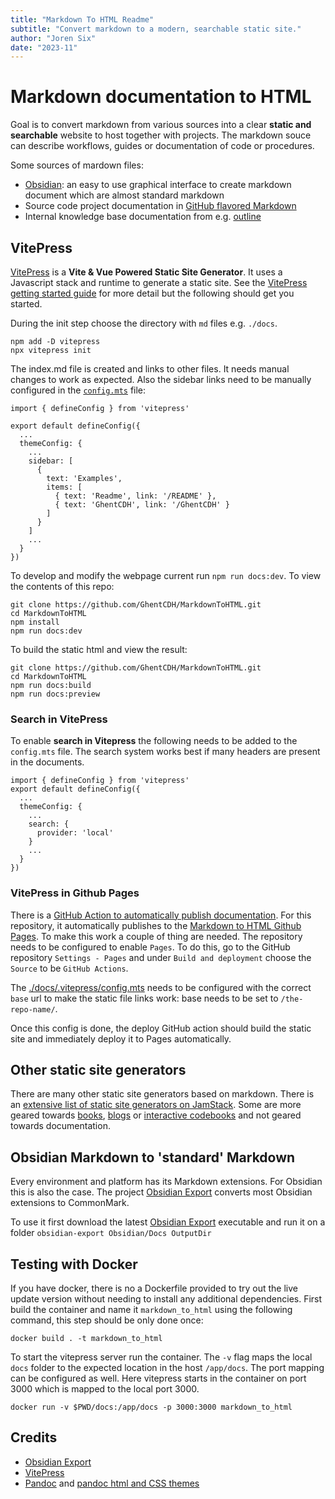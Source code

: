 ```yaml
---
title: "Markdown To HTML Readme"
subtitle: "Convert markdown to a modern, searchable static site."
author: "Joren Six"
date: "2023-11"
---
```


# Markdown documentation to HTML

Goal is to convert markdown from various sources into a clear **static and searchable** website to host together with projects. The markdown souce can describe workflows, guides or documentation of code or procedures.

Some sources of mardown files: 

* [Obsidian](https://obsidian.md/): an easy to use graphical interface to create markdown document which are almost standard markdown
* Source code project documentation in [GitHub flavored Markdown](https://github.github.com/gfm/)
* Internal knowledge base documentation from e.g. [outline](https://www.getoutline.com/)


## VitePress

[VitePress](https://vitepress.dev/) is a __Vite & Vue Powered Static Site Generator__. It uses a Javascript stack and runtime to generate a static site. See the [VitePress getting started guide](https://vitepress.dev/guide/getting-started) for more detail but the following should get you started. 

During the init step choose the directory with `md` files e.g. `./docs`.

````
npm add -D vitepress
npx vitepress init
````

The index.md file is created and links to other files. It needs manual changes to work as expected. Also the sidebar links need to be manually configured in the [`config.mts`](docs/.vitepress/config.mts) file: 

````
import { defineConfig } from 'vitepress'

export default defineConfig({
  ...
  themeConfig: {
    ...
    sidebar: [
      {
        text: 'Examples',
        items: [
          { text: 'Readme', link: '/README' },
          { text: 'GhentCDH', link: '/GhentCDH' }
        ]
      }
    ]
    ...
  }
})
````
To develop and modify the webpage current run `npm run docs:dev`. To view the contents of this repo:

````
git clone https://github.com/GhentCDH/MarkdownToHTML.git
cd MarkdownToHTML
npm install
npm run docs:dev
````

To build the static html and view the result:

````
git clone https://github.com/GhentCDH/MarkdownToHTML.git
cd MarkdownToHTML
npm run docs:build
npm run docs:preview
````




### Search in VitePress

To enable **search in Vitepress** the following needs to be added to the `config.mts` file. The search system works best if many headers are present in the documents. 

````
import { defineConfig } from 'vitepress'
export default defineConfig({
  ...
  themeConfig: {
    ...
    search: {
      provider: 'local'
    }
    ...
  }
})
````

### VitePress in Github Pages

There is a [GitHub Action to automatically publish documentation](./.github/workflows/deploy.yml). For this repository, it automatically publishes to the  [Markdown to HTML Github Pages](https://ghentcdh.github.io/MarkdownToHTML/). To make this work a couple of thing are needed. The repository needs to be configured to enable `Pages`. To do this, go to the GitHub repository `Settings - Pages` and under `Build and deployment` choose the `Source` to be `GitHub Actions`.

The [./docs/.vitepress/config.mts](./docs/.vitepress/config.mts) needs to be configured with the correct `base` url to make the static file links work: base needs to be set to `/the-repo-name/`.

Once this config is done, the deploy GitHub action should build the static site and immediately deploy it to Pages automatically.

## Other static site generators

There are many other static site generators based on markdown. There is an [extensive list of static site generators on JamStack](https://jamstack.org/generators/). Some are more geared towards [books](https://github.com/rust-lang/mdBook), [blogs](https://gohugo.io/) or [interactive codebooks](https://quarto.org/) and not geared towards documentation.

## Obsidian Markdown to 'standard' Markdown

Every environment and platform has its Markdown extensions. For Obsidian this is also the case. The project [Obsidian Export](https://github.com/zoni/obsidian-export) converts most Obsidian extensions to CommonMark.

To use it first download the latest  [Obsidian Export](https://github.com/zoni/obsidian-export/releases/) executable and run it on a folder `obsidian-export Obsidian/Docs OutputDir`

## Testing with Docker

If you have docker, there is no a Dockerfile provided to try out the live update version without needing to install any additional dependencies. First build the container and name it `markdown_to_html` using the following command, this step should be only done once: 

```
docker build . -t markdown_to_html
```

To start the vitepress server run the container. The `-v` flag maps the local `docs` folder to the expected location in the host `/app/docs`. The port mapping can be configured as well. Here vitepress starts in the container on port 3000 which is mapped to the local port 3000.

````
docker run -v $PWD/docs:/app/docs -p 3000:3000 markdown_to_html
````


## Credits

* [Obsidian Export](https://github.com/zoni/obsidian-export)
* [VitePress](https://vitepress.dev/)
* [Pandoc](https://pandoc.org/) and [pandoc html and CSS themes](https://jez.io/pandoc-markdown-css-theme/)

